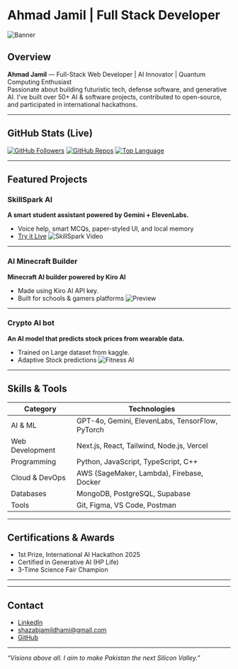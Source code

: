 
# Ahmad Jamil | Full Stack Developer

![Banner](https://images.unsplash.com/photo-1504384308090-c894fdcc538d)

##  Overview
**Ahmad Jamil** — Full-Stack Web Developer | AI Innovator | Quantum Computing Enthusiast  
Passionate about building futuristic tech, defense software, and generative AI. I've built over 50+ AI & software projects, contributed to open-source, and participated in international hackathons.

---

##  GitHub Stats (Live)
[![GitHub Followers](https://img.shields.io/github/followers/Ahmadjamil888?style=for-the-badge&color=blue)](https://github.com/Ahmadjamil888)
[![GitHub Repos](https://img.shields.io/badge/Public%20Repos-53-blueviolet?style=for-the-badge)](https://github.com/Ahmadjamil888?tab=repositories)
[![Top Language](https://img.shields.io/github/languages/top/Ahmadjamil888/AI_STUDY_ASSISTANT?style=for-the-badge&color=ff69b4)](https://github.com/Ahmadjamil888)

---

##  Featured Projects

### SkillSpark AI
**A smart student assistant powered by Gemini + ElevenLabs.**
-  Voice help, smart MCQs, paper-styled UI, and local memory
-  [Try it Live](https://ai-study-assistant-swart.vercel.app)
![SkillSpark Video](https://media.giphy.com/media/v1.Y2lkPTc5MGI3NjExOTJlZTdkMDJhYTIzOTZiNzhhYzgzOTM5YmE4MTFjMjFjNTY3M2RlNSZjdD1n/XG52QhxSKjTcmde1K0/giphy.gif)

---

### AI Minecraft Builder
**Minecraft AI builder powered by Kiro AI**
-  Made using Kiro AI API key.
-  Built for schools & gamers platforms
![Preview](https://media.giphy.com/media/l0ExncehJzexFpRHq/giphy.gif)

---

### Crypto AI bot
**An AI model that predicts stock prices from wearable data.**
-  Trained on Large dataset from kaggle.
- Adaptive Stock predictions
![Fitness AI](https://media.giphy.com/media/3o7bu3XilJ5BOiSGic/giphy.gif)

---

##  Skills & Tools

| Category         | Technologies |
|------------------|--------------|
| AI & ML          | GPT-4o, Gemini, ElevenLabs, TensorFlow, PyTorch |
| Web Development  | Next.js, React, Tailwind, Node.js, Vercel |
| Programming      | Python, JavaScript, TypeScript, C++ |
| Cloud & DevOps   | AWS (SageMaker, Lambda), Firebase, Docker |
| Databases        | MongoDB, PostgreSQL, Supabase |
| Tools            | Git, Figma, VS Code, Postman |

---

##  Certifications & Awards
-  1st Prize, International AI Hackathon 2025
-  Certified in Generative AI (HP Life)
-  3-Time Science Fair Champion

---

---

##  Contact
-  [LinkedIn](https://linkedin.com/in/ahmadjamil888)
-  shazabjamildhami@gmail.com
-  [GitHub](https://github.com/Ahmadjamil888)

---

_“Visions above all. I aim to make Pakistan the next Silicon Valley.”_
